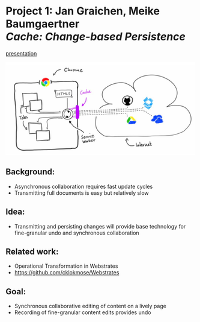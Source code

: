 # Project 1: Jan Graichen, Meike Baumgaertner <br> *Cache: Change-based Persistence*

<lively-import src="../_navigation.html"></lively-import>

[presentation](presentation.ppdf)

![](figure.png)

## Background: 

- Asynchronous collaboration requires fast update cycles 
- Transmitting full documents is easy but relatively slow

## Idea: 

- Transmitting and persisting changes will provide base technology for fine-granular undo and synchronous collaboration

## Related work: 

- Operational Transformation in Webstrates 
- https://github.com/cklokmose/Webstrates

## Goal: 

- Synchronous collaborative editing of content on a lively page 
- Recording of fine-granular content edits provides undo